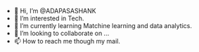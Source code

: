 - 👋 Hi, I’m @ADAPASASHANK
- 👀 I’m interested in Tech.
- 🌱 I’m currently learning Matchine learning and data analytics.
- 💞️ I’m looking to collaborate on ...
- 📫 How to reach me though my mail.

<!---
ADAPASASHANK/ADAPASASHANK is a ✨ special ✨ repository because its `README.md` (this file) appears on your GitHub profile.
You can click the Preview link to take a look at your changes.
--->
